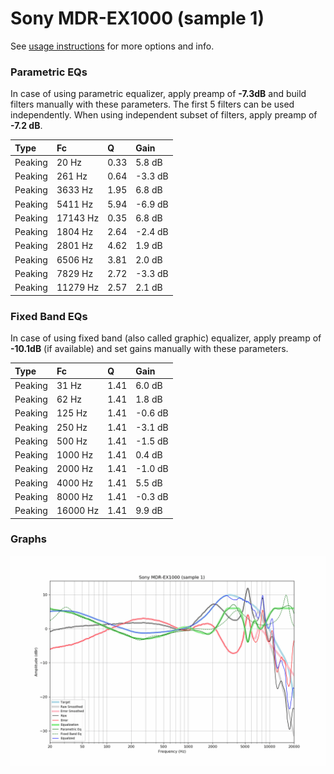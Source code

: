# Sony MDR-EX1000 (sample 1)
See [usage instructions](https://github.com/jaakkopasanen/AutoEq#usage) for more options and info.

### Parametric EQs
In case of using parametric equalizer, apply preamp of **-7.3dB** and build filters manually
with these parameters. The first 5 filters can be used independently.
When using independent subset of filters, apply preamp of **-7.2 dB**.

| Type    | Fc       |    Q | Gain    |
|:--------|:---------|:-----|:--------|
| Peaking | 20 Hz    | 0.33 | 5.8 dB  |
| Peaking | 261 Hz   | 0.64 | -3.3 dB |
| Peaking | 3633 Hz  | 1.95 | 6.8 dB  |
| Peaking | 5411 Hz  | 5.94 | -6.9 dB |
| Peaking | 17143 Hz | 0.35 | 6.8 dB  |
| Peaking | 1804 Hz  | 2.64 | -2.4 dB |
| Peaking | 2801 Hz  | 4.62 | 1.9 dB  |
| Peaking | 6506 Hz  | 3.81 | 2.0 dB  |
| Peaking | 7829 Hz  | 2.72 | -3.3 dB |
| Peaking | 11279 Hz | 2.57 | 2.1 dB  |

### Fixed Band EQs
In case of using fixed band (also called graphic) equalizer, apply preamp of **-10.1dB**
(if available) and set gains manually with these parameters.

| Type    | Fc       |    Q | Gain    |
|:--------|:---------|:-----|:--------|
| Peaking | 31 Hz    | 1.41 | 6.0 dB  |
| Peaking | 62 Hz    | 1.41 | 1.8 dB  |
| Peaking | 125 Hz   | 1.41 | -0.6 dB |
| Peaking | 250 Hz   | 1.41 | -3.1 dB |
| Peaking | 500 Hz   | 1.41 | -1.5 dB |
| Peaking | 1000 Hz  | 1.41 | 0.4 dB  |
| Peaking | 2000 Hz  | 1.41 | -1.0 dB |
| Peaking | 4000 Hz  | 1.41 | 5.5 dB  |
| Peaking | 8000 Hz  | 1.41 | -0.3 dB |
| Peaking | 16000 Hz | 1.41 | 9.9 dB  |

### Graphs
![](./Sony%20MDR-EX1000%20(sample%201).png)